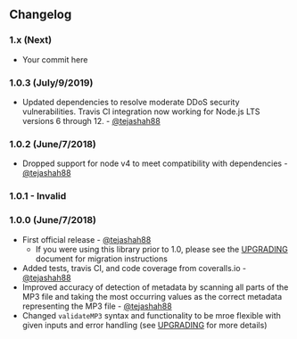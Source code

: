 ## Changelog

### 1.x (Next)
* Your commit here

### 1.0.3 (July/9/2019)
* Updated dependencies to resolve moderate DDoS security vulnerabilities. Travis CI integration now working for Node.js LTS versions 6 through 12. - [@tejashah88](https://github.com/tejashah88)

### 1.0.2 (June/7/2018)
* Dropped support for node v4 to meet compatibility with dependencies - [@tejashah88](https://github.com/tejashah88)

### 1.0.1 - Invalid

### 1.0.0 (June/7/2018)

* First official release - [@tejashah88](https://github.com/tejashah88)
  * If you were using this library prior to 1.0, please see the [UPGRADING](UPGRADING.md) document for migration instructions
* Added tests, travis CI, and code coverage from coveralls.io - [@tejashah88](https://github.com/tejashah88)
* Improved accuracy of detection of metadata by scanning all parts of the MP3 file and taking the most occurring values as the correct metadata representing the MP3 file - [@tejashah88](https://github.com/tejashah88)
* Changed `validateMP3` syntax and functionality to be mroe flexible with given inputs and error handling (see [UPGRADING](UPGRADING.md) for more details)
